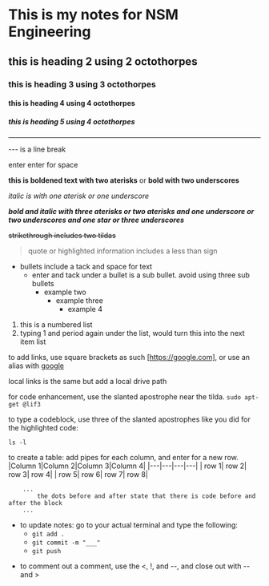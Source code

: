 # This is my notes for NSM Engineering
## this is heading 2 using 2 octothorpes
### this is heading 3 using 3 octothorpes
#### this is heading 4 using 4 octothorpes
##### this is heading 5 using 4 octothorpes
--- 
--- is a line break

enter enter for space

**this is boldened text with two aterisks** or __bold with two underscores__

*italic is with one aterisk or one underscore*

***bold and italic with three aterisks or two aterisks and one underscore or two underscores and one star or three underscores***

~~strikethrough includes two tildas~~

>quote or highlighted information includes a less than sign

- bullets include a tack and space for text
    - enter and tack under a bullet is a sub bullet. avoid using three sub bullets
        - example two
            - example three
                - example 4


1. this is a numbered list
1. typing 1 and period again under the list, would turn this into the next item list

to add links, use square brackets as such [https://google.com], or use an alias with [google](https://google.com)

local links is the same but add a local drive path

for code enhancement, use the slanted apostrophe near the tilda. `sudo apt-get @lif3`

to type a codeblock, use three of the slanted apostrophes like you did for the highlighted code:

```
ls -l
```

to create a  table: add pipes for each column, and enter for a new row.
|Column 1|Column 2|Column 3|Column 4|
|---|---|---|---|
| row 1| row 2| row 3| row 4|
| row 5| row 6| row 7| row 8|

```
    ...
        the dots before and after state that there is code before and after the block
    ...
```
* to update notes: go to your actual terminal and type the following:
    * `git add .`
    * `git commit -m "___"`
    * `git push`

<!--to comment out a comment, use the greater than sign, bang, and two dashes and close out with two dashes and less than sign-->
* to comment out a comment, use the <, !, and --, and close out with -- and >